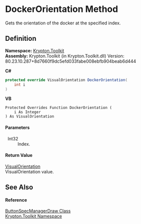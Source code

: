 # DockerOrientation Method


Gets the orientation of the docker at the specified index.



## Definition
**Namespace:** <a href="79d2eac2-21f4-54ff-7552-b20c33c30600.md">Krypton.Toolkit</a>  
**Assembly:** Krypton.Toolkit (in Krypton.Toolkit.dll) Version: 80.23.10.287+8d7660f9dc5efd033fabe008ebfb904beab6d444

**C#**
``` C#
protected override VisualOrientation DockerOrientation(
	int i
)
```
**VB**
``` VB
Protected Overrides Function DockerOrientation ( 
	i As Integer
) As VisualOrientation
```



#### Parameters
<dl><dt>  Int32</dt><dd>Index.</dd></dl>

#### Return Value
<a href="d38051f8-c2cc-e81c-0029-02f7ad46f2fa.md">VisualOrientation</a>  
VisualOrientation value.

## See Also


#### Reference
<a href="4440b6f1-9969-0722-66ab-7457830e99d1.md">ButtonSpecManagerDraw Class</a>  
<a href="79d2eac2-21f4-54ff-7552-b20c33c30600.md">Krypton.Toolkit Namespace</a>  
